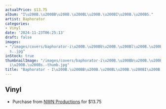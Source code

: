 ```yaml
---
actualPrice: $13.75
album: "I\u200B.\u200BB\u200B.\u200BL\u200B.\u200BI\u200B.\u200BS."
artist: Baphorator
categories:
- Vinyl
date: '2024-11-23T06:25:13'
draft: false
images:
- "/images/covers/baphorator-i\u200B.\u200Bb\u200B.\u200Bl\u200B.\u200Bi\u200B.\u200B\
  s..jpg"
inStock: true
thumbnailImage: "/images/covers/baphorator-i\u200B.\u200Bb\u200B.\u200Bl\u200B.\u200B\
  i\u200B.\u200Bs.-thumb.jpg"
title: "Baphorator - I\u200B.\u200BB\u200B.\u200BL\u200B.\u200BI\u200B.\u200BS."
---
```


## Vinyl
* Purchase from [NWN Productions](http://shop.nwnprod.com/index.php?route=product/product&path=75&product_id=58036&sort=pd.name&order=ASC) for $13.75

